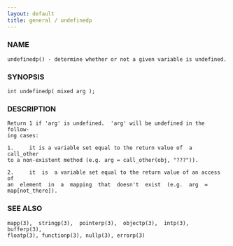 ```yaml
---
layout: default
title: general / undefinedp
---
```


### NAME

    undefinedp() - determine whether or not a given variable is undefined.

### SYNOPSIS

    int undefinedp( mixed arg );

### DESCRIPTION

    Return 1 if 'arg' is undefined.  'arg' will be undefined in the follow‐
    ing cases:

    1.     it is a variable set equal to the return value of  a  call_other
    to a non-existent method (e.g. arg = call_other(obj, "???")).

    2.     it  is  a variable set equal to the return value of an access of
    an  element  in  a  mapping  that  doesn't  exist  (e.g.  arg  =
    map[not_there]).

### SEE ALSO

    mapp(3),  stringp(3),  pointerp(3),  objectp(3),  intp(3),  bufferp(3),
    floatp(3), functionp(3), nullp(3), errorp(3)
